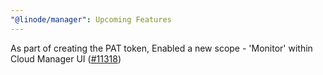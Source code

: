 ```yaml
---
"@linode/manager": Upcoming Features
---
```


As part of creating the PAT token, Enabled a new scope - 'Monitor' within Cloud Manager UI ([#11318](https://github.com/linode/manager/pull/11318))
